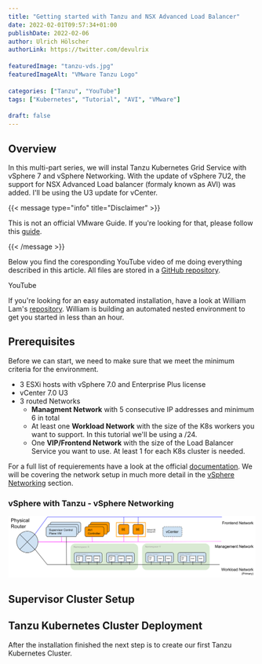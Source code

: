 ```yaml
---
title: "Getting started with Tanzu and NSX Advanced Load Balancer"
date: 2022-02-01T09:57:34+01:00
publishDate: 2022-02-06
author: Ulrich Hölscher
authorLink: https://twitter.com/devulrix

featuredImage: "tanzu-vds.jpg"
featuredImageAlt: "VMware Tanzu Logo"

categories: ["Tanzu", "YouTube"]
tags: ["Kubernetes", "Tutorial", "AVI", "VMware"]

draft: false
---
```

## Overview

In this multi-part series, we will instal Tanzu Kubernetes Grid Service with vSphere 7 and vSphere Networking. With the update of vSphere 7U2, the support for NSX Advanced Load balancer (formaly known as AVI) was added. I'll be using the U3 update for vCenter. 

{{< message type="info" title="Disclaimer" >}}

This is not an official VMware Guide. If you're looking for that, please follow this [guide](https://core.vmware.com/resource/tanzu-proof-concept-guide#poc-guide-overview).

{{< /message >}}

Below you find the coresponding YouTube video of me doing everything described in this article. All files are stored in a [GitHub repository]().

YouTube

If you're looking for an easy automated installation, have a look at William Lam's [repository](https://github.com/lamw/vsphere-with-tanzu-nsx-advanced-lb-automated-lab-deployment). William is building an automated nested environment to get you started in less than an hour.

## Prerequisites

Before we can start, we need to make sure that we meet the minimum criteria for the environment. 

* 3 ESXi hosts with vSphere 7.0 and Enterprise Plus license
* vCenter 7.0 U3
* 3 routed Networks
  * **Managment Network** with 5 consecutive IP addresses and minimum 6 in total
  * At least one **Workload Network** with the size of the K8s workers you want to support. In this tutorial we'll be using a /24.
  * One **VIP/Frontend Network** with the size of the Load Balancer Service you want to use. At least 1 for each K8s cluster is needed.

For a full list of requierements have a look at the official [documentation](https://docs.vmware.com/en/VMware-vSphere/7.0/vmware-vsphere-with-tanzu/GUID-7FF30A74-DDDD-4231-AAAE-0A92828B93CD.html). We will be covering the network setup in much more detail in the [vSphere Networking](#vsphere-with-tanzu---vsphere-networking) section. 
 
### vSphere with Tanzu - vSphere Networking

![Network Setup for NSX Advanced Loadbalancer and Tanzu](networking.svg)

## Supervisor Cluster Setup

## Tanzu Kubernetes Cluster Deployment

After the installation finished the next step is to create our first Tanzu Kubernetes Cluster.